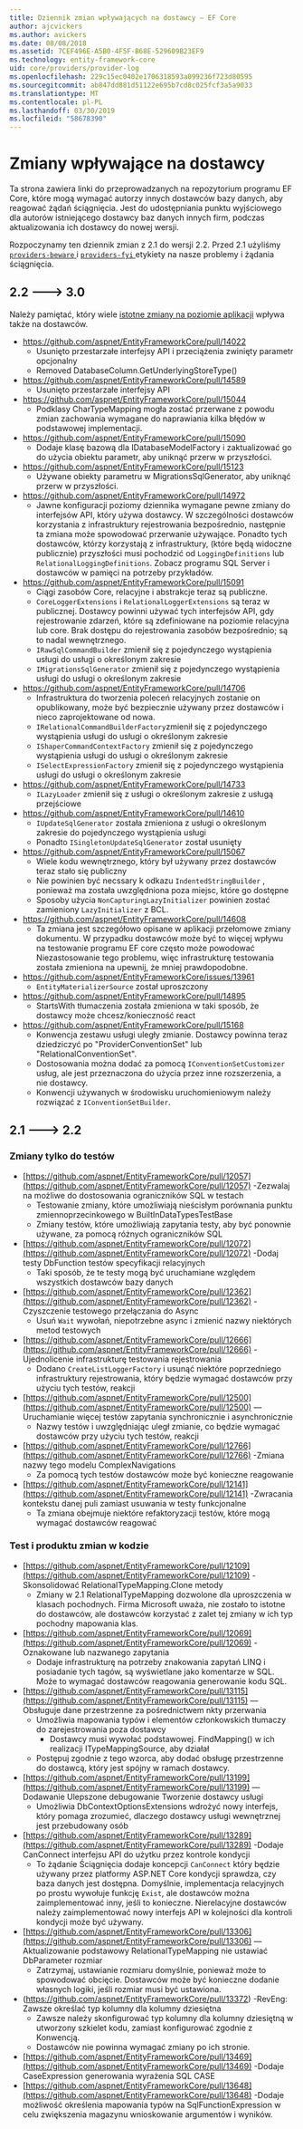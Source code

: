 ```yaml
---
title: Dziennik zmian wpływających na dostawcy — EF Core
author: ajcvickers
ms.author: avickers
ms.date: 08/08/2018
ms.assetid: 7CEF496E-A5B0-4F5F-B68E-529609B23EF9
ms.technology: entity-framework-core
uid: core/providers/provider-log
ms.openlocfilehash: 229c15ec0402e1706318593a099236f723d80595
ms.sourcegitcommit: ab847dd881d51122e695b7cd8c025fcf3a5a9033
ms.translationtype: MT
ms.contentlocale: pl-PL
ms.lasthandoff: 03/30/2019
ms.locfileid: "58678390"
---
```

# <a name="provider-impacting-changes"></a>Zmiany wpływające na dostawcy

Ta strona zawiera linki do przeprowadzanych na repozytorium programu EF Core, które mogą wymagać autorzy innych dostawców bazy danych, aby reagować żądań ściągnięcia. Jest do udostępniania punktu wyjściowego dla autorów istniejącego dostawcy baz danych innych firm, podczas aktualizowania ich dostawcy do nowej wersji.

Rozpoczynamy ten dziennik zmian z 2.1 do wersji 2.2. Przed 2.1 użyliśmy [ `providers-beware` ](https://github.com/aspnet/EntityFrameworkCore/labels/providers-beware) i [ `providers-fyi` ](https://github.com/aspnet/EntityFrameworkCore/labels/providers-fyi) etykiety na nasze problemy i żądania ściągnięcia.

## <a name="22-----30"></a>2.2 ---> 3.0

Należy pamiętać, który wiele [istotne zmiany na poziomie aplikacji](../what-is-new/ef-core-3.0/breaking-changes.md) wpływa także na dostawców.

* https://github.com/aspnet/EntityFrameworkCore/pull/14022
  * Usunięto przestarzałe interfejsy API i przeciążenia zwinięty parametr opcjonalny
  * Removed DatabaseColumn.GetUnderlyingStoreType()
* https://github.com/aspnet/EntityFrameworkCore/pull/14589
  * Usunięto przestarzałe interfejsy API
* https://github.com/aspnet/EntityFrameworkCore/pull/15044
  * Podklasy CharTypeMapping mogła zostać przerwane z powodu zmian zachowania wymagane do naprawiania kilka błędów w podstawowej implementacji.
* https://github.com/aspnet/EntityFrameworkCore/pull/15090
  * Dodaje klasę bazową dla IDatabaseModelFactory i zaktualizować go do użycia obiektu parametr, aby uniknąć przerw w przyszłości.
* https://github.com/aspnet/EntityFrameworkCore/pull/15123
  * Używane obiekty parametru w MigrationsSqlGenerator, aby uniknąć przerw w przyszłości.
* https://github.com/aspnet/EntityFrameworkCore/pull/14972
  * Jawne konfiguracji poziomy dziennika wymagane pewne zmiany do interfejsów API, który używa dostawcy. W szczególności dostawców korzystania z infrastruktury rejestrowania bezpośrednio, następnie ta zmiana może spowodować przerwanie używające. Ponadto tych dostawców, którzy korzystają z infrastruktury, (które będą widoczne publicznie) przyszłości musi pochodzić od `LoggingDefinitions` lub `RelationalLoggingDefinitions`. Zobacz programu SQL Server i dostawców w pamięci na potrzeby przykładów.
* https://github.com/aspnet/EntityFrameworkCore/pull/15091
  * Ciągi zasobów Core, relacyjne i abstrakcje teraz są publiczne.
  * `CoreLoggerExtensions` i `RelationalLoggerExtensions` są teraz w publicznej. Dostawcy powinni używać tych interfejsów API, gdy rejestrowanie zdarzeń, które są zdefiniowane na poziomie relacyjna lub core. Brak dostępu do rejestrowania zasobów bezpośrednio; są to nadal wewnętrznego.
  * `IRawSqlCommandBuilder` zmienił się z pojedynczego wystąpienia usługi do usługi o określonym zakresie
  * `IMigrationsSqlGenerator` zmienił się z pojedynczego wystąpienia usługi do usługi o określonym zakresie
* https://github.com/aspnet/EntityFrameworkCore/pull/14706
  * Infrastruktura do tworzenia poleceń relacyjnych zostanie on opublikowany, może być bezpiecznie używany przez dostawców i nieco zaprojektowane od nowa.
  * `IRelationalCommandBuilderFactory`zmienił się z pojedynczego wystąpienia usługi do usługi o określonym zakresie
  * `IShaperCommandContextFactory` zmienił się z pojedynczego wystąpienia usługi do usługi o określonym zakresie
  * `ISelectExpressionFactory` zmienił się z pojedynczego wystąpienia usługi do usługi o określonym zakresie
* https://github.com/aspnet/EntityFrameworkCore/pull/14733
  * `ILazyLoader` zmienił się z usługi o określonym zakresie z usługą przejściowe
* https://github.com/aspnet/EntityFrameworkCore/pull/14610
  * `IUpdateSqlGenerator` została zmieniona z usługi o określonym zakresie do pojedynczego wystąpienia usługi
  * Ponadto `ISingletonUpdateSqlGenerator` został usunięty
* https://github.com/aspnet/EntityFrameworkCore/pull/15067
  * Wiele kodu wewnętrznego, który był używany przez dostawców teraz stało się publiczny
  * Nie powinien być necssary k odkazu `IndentedStringBuilder` , ponieważ ma została uwzględniona poza miejsc, które go dostępne
  * Sposoby użycia `NonCapturingLazyInitializer` powinien zostać zamieniony `LazyInitializer` z BCL.
* https://github.com/aspnet/EntityFrameworkCore/pull/14608
  * Ta zmiana jest szczegółowo opisane w aplikacji przełomowe zmiany dokumentu. W przypadku dostawców może być to więcej wpływu na testowanie programu EF core często może powodować Niezastosowanie tego problemu, więc infrastrukturę testowania została zmieniona na upewnij, że mniej prawdopodobne.
* https://github.com/aspnet/EntityFrameworkCore/issues/13961
  * `EntityMaterializerSource` został uproszczony
* https://github.com/aspnet/EntityFrameworkCore/pull/14895
  * StartsWith tłumaczenia została zmieniona w taki sposób, że dostawcy może chcesz/konieczność react
* https://github.com/aspnet/EntityFrameworkCore/pull/15168
  * Konwencja zestawu usługi uległy zmianie. Dostawcy powinna teraz dziedziczyć po "ProviderConventionSet" lub "RelationalConventionSet".
  * Dostosowania można dodać za pomocą `IConventionSetCustomizer` usług, ale jest przeznaczona do użycia przez inne rozszerzenia, a nie dostawcy.
  * Konwencji używanych w środowisku uruchomieniowym należy rozwiązać z `IConventionSetBuilder`.

## <a name="21-----22"></a>2.1 ---> 2.2

### <a name="test-only-changes"></a>Zmiany tylko do testów

* [https://github.com/aspnet/EntityFrameworkCore/pull/12057](https://github.com/aspnet/EntityFrameworkCore/pull/12057) -Zezwalaj na możliwe do dostosowania ograniczników SQL w testach
  * Testowanie zmiany, które umożliwiają nieścisłym porównania punktu zmiennoprzecinkowego w BuiltInDataTypesTestBase
  * Zmiany testów, które umożliwiają zapytania testy, aby być ponownie używane, za pomocą różnych ograniczników SQL
* [https://github.com/aspnet/EntityFrameworkCore/pull/12072](https://github.com/aspnet/EntityFrameworkCore/pull/12072) -Dodaj testy DbFunction testów specyfikacji relacyjnych
  * Taki sposób, że te testy mogą być uruchamiane względem wszystkich dostawców bazy danych
* [https://github.com/aspnet/EntityFrameworkCore/pull/12362](https://github.com/aspnet/EntityFrameworkCore/pull/12362) -Czyszczenie testowego przełączania do Async
  * Usuń `Wait` wywołań, niepotrzebne async i zmienić nazwy niektórych metod testowych
* [https://github.com/aspnet/EntityFrameworkCore/pull/12666](https://github.com/aspnet/EntityFrameworkCore/pull/12666) -Ujednolicenie infrastrukturę testowania rejestrowania
  * Dodano `CreateListLoggerFactory` i usunąć niektóre poprzedniego infrastruktury rejestrowania, który będzie wymagać dostawców przy użyciu tych testów, reakcji
* [https://github.com/aspnet/EntityFrameworkCore/pull/12500](https://github.com/aspnet/EntityFrameworkCore/pull/12500) — Uruchamianie więcej testów zapytania synchronicznie i asynchronicznie
  * Nazwy testów i uwzględniając uległ zmianie, co będzie wymagać dostawców przy użyciu tych testów, reakcji
* [https://github.com/aspnet/EntityFrameworkCore/pull/12766](https://github.com/aspnet/EntityFrameworkCore/pull/12766) -Zmiana nazwy tego modelu ComplexNavigations
  * Za pomocą tych testów dostawców może być konieczne reagowanie
* [https://github.com/aspnet/EntityFrameworkCore/pull/12141](https://github.com/aspnet/EntityFrameworkCore/pull/12141) -Zwracania kontekstu danej puli zamiast usuwania w testy funkcjonalne
  * Ta zmiana obejmuje niektóre refaktoryzacji testów, które mogą wymagać dostawców reagować


### <a name="test-and-product-code-changes"></a>Test i produktu zmian w kodzie

* [https://github.com/aspnet/EntityFrameworkCore/pull/12109](https://github.com/aspnet/EntityFrameworkCore/pull/12109) -Skonsolidować RelationalTypeMapping.Clone metody
  * Zmiany w 2.1 RelationalTypeMapping dozwolone dla uproszczenia w klasach pochodnych. Firma Microsoft uważa, nie zostało to istotne do dostawców, ale dostawców korzystać z zalet tej zmiany w ich typ pochodny mapowania klas.
* [https://github.com/aspnet/EntityFrameworkCore/pull/12069](https://github.com/aspnet/EntityFrameworkCore/pull/12069) -Oznakowane lub nazwanego zapytania
  * Dodaje infrastrukturę na potrzeby znakowania zapytań LINQ i posiadanie tych tagów, są wyświetlane jako komentarze w SQL. Może to wymagać dostawców reagowania generowanie kodu SQL.
* [https://github.com/aspnet/EntityFrameworkCore/pull/13115](https://github.com/aspnet/EntityFrameworkCore/pull/13115) — Obsługuje dane przestrzenne za pośrednictwem nkty przerwania
  * Umożliwia mapowania typów i elementów członkowskich tłumaczy do zarejestrowania poza dostawcy
    * Dostawcy musi wywołać podstawowej. FindMapping() w ich realizacji ITypeMappingSource, aby działał
  * Postępuj zgodnie z tego wzorca, aby dodać obsługę przestrzenne do dostawcą, który jest spójny w ramach dostawcy.
* [https://github.com/aspnet/EntityFrameworkCore/pull/13199](https://github.com/aspnet/EntityFrameworkCore/pull/13199) — Dodawanie Ulepszone debugowanie Tworzenie dostawcy usługi
  * Umożliwia DbContextOptionsExtensions wdrożyć nowy interfejs, który pomaga zrozumieć, dlaczego dostawcy usługi wewnętrznej jest przebudowany osób
* [https://github.com/aspnet/EntityFrameworkCore/pull/13289](https://github.com/aspnet/EntityFrameworkCore/pull/13289) -Dodaje CanConnect interfejsu API do użytku przez kontrole kondycji
  * To żądanie Ściągnięcia dodaje koncepcji `CanConnect` który będzie używany przez platformy ASP.NET Core kondycji sprawdza, czy baza danych jest dostępna. Domyślnie, implementacja relacyjnych po prostu wywołuje funkcję `Exist`, ale dostawców można zaimplementować inny, jeśli to konieczne. Nierelacyjne dostawców należy zaimplementować nowy interfejs API w kolejności dla kontroli kondycji może być używany.
* [https://github.com/aspnet/EntityFrameworkCore/pull/13306](https://github.com/aspnet/EntityFrameworkCore/pull/13306) — Aktualizowanie podstawowy RelationalTypeMapping nie ustawiać DbParameter rozmiar
  * Zatrzymaj, ustawianie rozmiaru domyślnie, ponieważ może to spowodować obcięcie. Dostawców może być konieczne dodanie własnych logiki, jeśli rozmiar musi być ustawiona.
* (https://github.com/aspnet/EntityFrameworkCore/pull/13372) -RevEng: Zawsze określać typ kolumny dla kolumny dziesiętna
  * Zawsze należy skonfigurować typ kolumny dla kolumny dziesiętną w utworzony szkielet kodu, zamiast konfigurować zgodnie z Konwencją.
  * Dostawców nie powinna wymagać zmiany po ich stronie.
* [https://github.com/aspnet/EntityFrameworkCore/pull/13469](https://github.com/aspnet/EntityFrameworkCore/pull/13469) -Dodaje CaseExpression generowania wyrażenia SQL CASE
* [https://github.com/aspnet/EntityFrameworkCore/pull/13648](https://github.com/aspnet/EntityFrameworkCore/pull/13648) -Dodaje możliwość określenia mapowania typów na SqlFunctionExpression w celu zwiększenia magazynu wnioskowanie argumentów i wyników.
